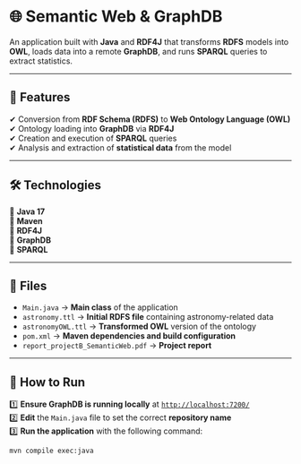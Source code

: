 # 🌐 Semantic Web & GraphDB

An application built with **Java** and **RDF4J** that transforms **RDFS** models into **OWL**, loads data into a remote **GraphDB**, and runs **SPARQL** queries to extract statistics.

---

## 📌 Features  
✔ Conversion from **RDF Schema (RDFS)** to **Web Ontology Language (OWL)**  
✔ Ontology loading into **GraphDB** via **RDF4J**  
✔ Creation and execution of **SPARQL** queries  
✔ Analysis and extraction of **statistical data** from the model  

---

## 🛠 Technologies  
🔹 **Java 17**  
🔹 **Maven**  
🔹 **RDF4J**  
🔹 **GraphDB**  
🔹 **SPARQL**  

---

## 📂 Files  

- `Main.java` → **Main class** of the application  
- `astronomy.ttl` → **Initial RDFS file** containing astronomy-related data  
- `astronomyOWL.ttl` → **Transformed OWL** version of the ontology  
- `pom.xml` → **Maven dependencies and build configuration**  
- `report_projectB_SemanticWeb.pdf` → **Project report**  

---

## 🚀 How to Run  

1️⃣ **Ensure GraphDB is running locally** at [`http://localhost:7200/`](http://localhost:7200/)  
2️⃣ **Edit** the `Main.java` file to set the correct **repository name**  
3️⃣ **Run the application** with the following command:  

```sh
mvn compile exec:java
